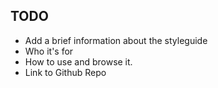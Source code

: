 ## TODO
* Add a brief information about the styleguide
* Who it's for
* How to use and browse it.
* Link to Github Repo
